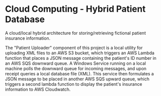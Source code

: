 # Cloud Computing - Hybrid Patient Database
A cloud/local hybrid architecture for storing/retrieving fictional patient insurance information.

The "Patient Uploader" component of this project is a local utility for uploading XML files to an AWS S3 bucket, which triggers an AWS Lambda
function that places a JSON message containing the patient's ID number in an AWS SQS downward queue. A Windows Service running on a local machine
polls the downward queue for incoming messages, and upon receipt queries a local database file (XML). This service then formulates a
JSON message to be placed in another AWS SQS upward queue, which triggers a second lambda function to display the patient's 
insurance information to AWS Cloudwatch.
